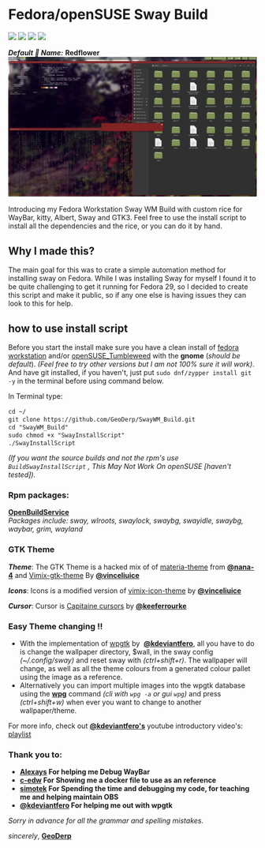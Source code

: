 # Fedora/openSUSE Sway Build
<a href="https://build.opensuse.org/project/show/home:GeoDerp:redflower"><img src="https://img.shields.io/badge/RPM's-OBS-brightgreen.svg?style=for-the-badge&logo=opensuse"></a>
<a href="https://github.com/GeoDerp/SwayWM_Build/blob/master/LICENSE"><img src="https://img.shields.io/badge/License-MIT-red.svg?style=for-the-badge&logo=appveyor"></a>
<a href="https://getfedora.org/"><img src="https://img.shields.io/badge/Supports-Fedora-blue.svg?style=for-the-badge&logo=fedora"></a>
<a href="https://www.opensuse.org/"><img src="https://img.shields.io/badge/Supports-openSUSE-brightgreen.svg?style=for-the-badge&logo=opensuse"></a>


***Default :rice_ball: Name:*** **Redflower**
![alt text](https://raw.githubusercontent.com/GeoDerp/Fedora-Sway-WM-Build-/master/Images/thumbnail3.png)

Introducing my Fedora Workstation Sway WM Build with custom rice for WayBar, kitty, Albert, Sway and GTK3.
Feel free to use the install script to install all the dependencies and the rice, or you can do it by hand.    

## Why I made this?
The main goal for this was to crate a simple automation method for installing sway on Fedora.
 While I was installing Sway for myself I found it to be quite challenging to get it running for Fedora 29, so I decided to create this script and make it public, so if any one else is having issues they can look to this for help.

## how to use install script

Before you start the install make sure you have a clean install of [fedora workstation](https://getfedora.org/en/workstation/) and/or [openSUSE_Tumbleweed](https://software.opensuse.org/distributions/tumbleweed)  with the **gnome** (*should be default*). *(Feel free to try other versions but I am not 100% sure it will work)*.
And have git installed, if you haven't, just put ```sudo dnf/zypper install git -y``` in the terminal before using command below. 

In Terminal type:
```console
cd ~/
git clone https://github.com/GeoDerp/SwayWM_Build.git
cd "SwayWM_Build"
sudo chmod +x "SwayInstallScript"
./SwayInstallScript
```
*(If you want the source builds and not the rpm's use ```BuildSwayInstallScript``` , This May Not Work On openSUSE [haven't tested]).*  

### Rpm packages:
[**OpenBuildService**](https://build.opensuse.org/project/show/home:GeoDerp:redflower)   
*Packages include: sway, wlroots, swaylock, swaybg, swayidle, swaybg, waybar, grim, wayland*

### GTK Theme
***Theme***:
The GTK Theme is a hacked mix of of [materia-theme](https://github.com/nana-4/materia-theme) from [**@nana-4**](https://github.com/nana-4)
and [Vimix-gtk-theme](https://github.com/vinceliuice/vimix-gtk-themes) By [**@vinceliuice**](https://github.com/vinceliuice)

***Icons***:
Icons is a modified version of [vimix-icon-theme](https://github.com/vinceliuice/vimix-icon-theme) by [**@vinceliuice**](https://github.com/vinceliuice) 

***Cursor***:
Cursor is [Capitaine cursors](https://github.com/keeferrourke/capitaine-cursors) by [**@keeferrourke**](https://github.com/vinceliuice)

<!--
To use the Chrome theme;
Open Chrome, put (chrome://extensions) in the url bar then click developer mode.
Select the (load unpacked) button, find the (~/.themes/VimixRedFlower/Chrome Theme) directory and click open.
-->

### Easy Theme changing !!
 - With the implementation of [wpgtk](https://github.com/deviantfero/wpgtk) by  [**@kdeviantfero**](https://github.com/deviantfero), all you have to do is change the wallpaper directory, $wall, in the sway config *(~/.config/sway)* and reset sway with *(ctrl+shift+r)*. The wallpaper will change, as well as all the theme colours from a generated colour pallet using the image as a reference.
 - Alternatively you can import multiple images into the wpgtk database using the [**wpg**](https://github.com/deviantfero/wpgtk/wiki) command *(cli with ``wpg -a`` or gui ``wpg``)* and press *(ctrl+shift+w)* when ever you want to change to another wallpaper/theme.  
 
 For more info, check out [**@kdeviantfero's**](https://github.com/deviantfero) youtube introductory video's: [playlist](https://www.youtube.com/watch?v=P3D0jtG6G2s&list=PL1wdmeKDuvmQ7Op-KTJQCAtAa75b9TlL3) 

### Thank you to:

* **[Alexays](https://github.com/Alexays) For helping me Debug WayBar**
* **[c-edw](https://github.com/c-edw) For Showing me a docker file to use as an reference**   
* **[simotek](https://github.com/simotek) For Spending the time and debugging my code, for teaching me and helping maintain OBS**
* **[**@kdeviantfero**](https://github.com/deviantfero) For helping me out with wpgtk**

  
*Sorry in advance for all the grammar and spelling mistakes.*

*sincerely*, [**GeoDerp**](https://github.com/GeoDerp)
